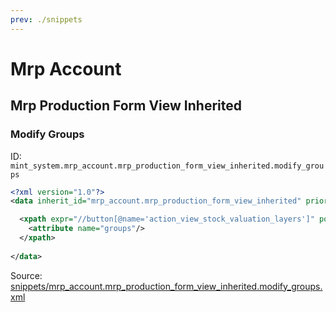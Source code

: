 ```yaml
---
prev: ./snippets
---
```

# Mrp Account
## Mrp Production Form View Inherited  
### Modify Groups  
ID: `mint_system.mrp_account.mrp_production_form_view_inherited.modify_groups`  
```xml
<?xml version="1.0"?>
<data inherit_id="mrp_account.mrp_production_form_view_inherited" priority="50">

  <xpath expr="//button[@name='action_view_stock_valuation_layers']" position="attributes">
    <attribute name="groups"/>
  </xpath>
  
</data>
```
Source: [snippets/mrp_account.mrp_production_form_view_inherited.modify_groups.xml](https://github.com/Mint-System/Odoo-Development/tree/14.0/snippets/mrp_account.mrp_production_form_view_inherited.modify_groups.xml)

